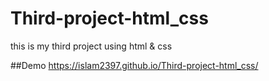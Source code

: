 # Third-project-html_css
this is my third project using html &amp; css

##Demo
https://islam2397.github.io/Third-project-html_css/
